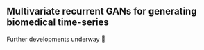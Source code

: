 ## Multivariate recurrent GANs for generating biomedical time-series

Further developments underway :snail:
